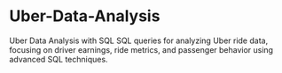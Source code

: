 # Uber-Data-Analysis
Uber Data Analysis with SQL SQL queries for analyzing Uber ride data, focusing on driver earnings, ride metrics, and passenger behavior using advanced SQL techniques.
